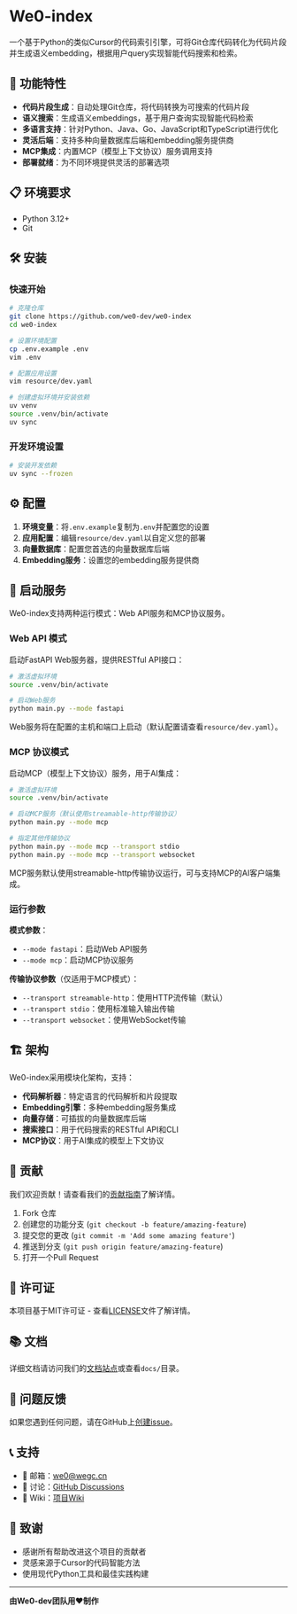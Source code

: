 # We0-index

一个基于Python的类似Cursor的代码索引引擎，可将Git仓库代码转化为代码片段并生成语义embedding，根据用户query实现智能代码搜索和检索。

## 🚀 功能特性

- **代码片段生成**：自动处理Git仓库，将代码转换为可搜索的代码片段
- **语义搜索**：生成语义embeddings，基于用户查询实现智能代码检索
- **多语言支持**：针对Python、Java、Go、JavaScript和TypeScript进行优化
- **灵活后端**：支持多种向量数据库后端和embedding服务提供商
- **MCP集成**：内置MCP（模型上下文协议）服务调用支持
- **部署就绪**：为不同环境提供灵活的部署选项

## 📋 环境要求

- Python 3.12+
- Git

## 🛠️ 安装

### 快速开始

```bash
# 克隆仓库
git clone https://github.com/we0-dev/we0-index
cd we0-index

# 设置环境配置
cp .env.example .env
vim .env

# 配置应用设置
vim resource/dev.yaml

# 创建虚拟环境并安装依赖
uv venv
source .venv/bin/activate
uv sync
```

### 开发环境设置

```bash
# 安装开发依赖
uv sync --frozen
```

## ⚙️ 配置

1. **环境变量**：将`.env.example`复制为`.env`并配置您的设置
2. **应用配置**：编辑`resource/dev.yaml`以自定义您的部署
3. **向量数据库**：配置您首选的向量数据库后端
4. **Embedding服务**：设置您的embedding服务提供商

## 🚀 启动服务

We0-index支持两种运行模式：Web API服务和MCP协议服务。

### Web API 模式

启动FastAPI Web服务器，提供RESTful API接口：

```bash
# 激活虚拟环境
source .venv/bin/activate

# 启动Web服务
python main.py --mode fastapi
```

Web服务将在配置的主机和端口上启动（默认配置请查看`resource/dev.yaml`）。

### MCP 协议模式

启动MCP（模型上下文协议）服务，用于AI集成：

```bash
# 激活虚拟环境
source .venv/bin/activate

# 启动MCP服务（默认使用streamable-http传输协议）
python main.py --mode mcp

# 指定其他传输协议
python main.py --mode mcp --transport stdio
python main.py --mode mcp --transport websocket
```

MCP服务默认使用streamable-http传输协议运行，可与支持MCP的AI客户端集成。

### 运行参数

**模式参数**：
- `--mode fastapi`：启动Web API服务
- `--mode mcp`：启动MCP协议服务

**传输协议参数**（仅适用于MCP模式）：
- `--transport streamable-http`：使用HTTP流传输（默认）
- `--transport stdio`：使用标准输入输出传输
- `--transport websocket`：使用WebSocket传输


## 🏗️ 架构

We0-index采用模块化架构，支持：

- **代码解析器**：特定语言的代码解析和片段提取
- **Embedding引擎**：多种embedding服务集成
- **向量存储**：可插拔的向量数据库后端
- **搜索接口**：用于代码搜索的RESTful API和CLI
- **MCP协议**：用于AI集成的模型上下文协议

## 🤝 贡献

我们欢迎贡献！请查看我们的[贡献指南](CONTRIBUTING.md)了解详情。

1. Fork 仓库
2. 创建您的功能分支 (`git checkout -b feature/amazing-feature`)
3. 提交您的更改 (`git commit -m 'Add some amazing feature'`)
4. 推送到分支 (`git push origin feature/amazing-feature`)
5. 打开一个Pull Request

## 📝 许可证

本项目基于MIT许可证 - 查看[LICENSE](LICENSE)文件了解详情。


## 📚 文档

详细文档请访问我们的[文档站点](https://docs.we0-dev.com)或查看`docs/`目录。

## 🐛 问题反馈

如果您遇到任何问题，请在GitHub上[创建issue](https://github.com/we0-dev/we0-index/issues)。

## 📞 支持

- 📧 邮箱：we0@wegc.cn 
- 💬 讨论：[GitHub Discussions](https://github.com/we0-dev/we0-index/discussions)
- 📖 Wiki：[项目Wiki](https://deepwiki.com/we0-dev/we0-index)

## 🌟 致谢

- 感谢所有帮助改进这个项目的贡献者
- 灵感来源于Cursor的代码智能方法
- 使用现代Python工具和最佳实践构建

---

**由We0-dev团队用❤️制作**
